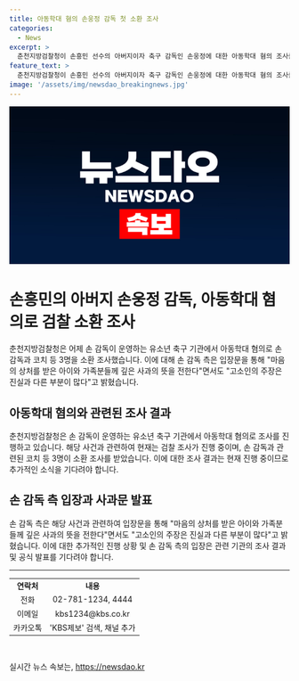 ```yaml
---
title: 아동학대 혐의 손웅정 감독 첫 소환 조사
categories:
  - News
excerpt: >
  춘천지방검찰청이 손흥민 선수의 아버지이자 축구 감독인 손웅정에 대한 아동학대 혐의 조사를 진행했습니다. 유소년 축구 기관에서 발생한 아동학대 혐의로 손 감독과 코치 등 3명이 소환 조사를 받았는데, 이는 한 아동이 고소장을 제출한 뒤의 조치입니다. 손 감독 측은 입장문을 통해 깊은 사과의 뜻을 전한다면서도 고소인의 주장은 진실과 다른 부분이 많다고 주장하고 있습니다. 현재 관련된 사건은 논란을 빚고 있습니다.
feature_text: >
  춘천지방검찰청이 손흥민 선수의 아버지이자 축구 감독인 손웅정에 대한 아동학대 혐의 조사를 진행했습니다. 유소년 축구 기관에서 발생한 아동학대 혐의로 손 감독과 코치 등 3명이 소환 조사를 받았는데, 이는 한 아동이 고소장을 제출한 뒤의 조치입니다. 손 감독 측은 입장문을 통해 깊은 사과의 뜻을 전한다면서도 고소인의 주장은 진실과 다른 부분이 많다고 주장하고 있습니다. 현재 관련된 사건은 논란을 빚고 있습니다.
image: '/assets/img/newsdao_breakingnews.jpg'
---
```


<p><img src="/assets/img/newsdao_breakingnews.jpg" alt="ontimetimes 속보" /></p>

<h1>손흥민의 아버지 손웅정 감독, 아동학대 혐의로 검찰 소환 조사</h1>

<p data-ke-size="size16">춘천지방검찰청은 어제 손 감독이 운영하는 유소년 축구 기관에서 아동학대 혐의로 손 감독과 코치 등 3명을 소환 조사했습니다. 이에 대해 손 감독 측은 입장문을 통해 "마음의 상처를 받은 아이와 가족분들께 깊은 사과의 뜻을 전한다"면서도 "고소인의 주장은 진실과 다른 부분이 많다"고 밝혔습니다.</p>

<h2 data-ke-size="size26">아동학대 혐의와 관련된 조사 결과</h2>

<p data-ke-size="size16">춘천지방검찰청은 손 감독이 운영하는 유소년 축구 기관에서 아동학대 혐의로 조사를 진행하고 있습니다. 해당 사건과 관련하여 현재는 검찰 조사가 진행 중이며, 손 감독과 관련된 코치 등 3명이 소환 조사를 받았습니다. 이에 대한 조사 결과는 현재 진행 중이므로 추가적인 소식을 기다려야 합니다.</p>

<h2 data-ke-size="size26">손 감독 측 입장과 사과문 발표</h2>

<p data-ke-size="size16">손 감독 측은 해당 사건과 관련하여 입장문을 통해 "마음의 상처를 받은 아이와 가족분들께 깊은 사과의 뜻을 전한다"면서도 "고소인의 주장은 진실과 다른 부분이 많다"고 밝혔습니다. 이에 대한 추가적인 진행 상황 및 손 감독 측의 입장은 관련 기관의 조사 결과 및 공식 발표를 기다려야 합니다.</p>

<hr>

<table>
    <tr>
        <td style="text-align: center; height: 17px;"><b>연락처</b></td>
        <td style="text-align: center; height: 17px;"><b>내용</b></td>
    </tr>
    <tr>
        <td style="text-align: center; height: 17px;">전화</td>
        <td style="text-align: center; height: 17px;">02-781-1234, 4444</td>
    </tr>
    <tr>
        <td style="text-align: center; height: 17px;">이메일</td>
        <td style="text-align: center; height: 17px;">kbs1234@kbs.co.kr</td>
    </tr>
    <tr>
        <td style="text-align: center; height: 17px;">카카오톡</td>
        <td style="text-align: center; height: 17px;">'KBS제보' 검색, 채널 추가</td>
    </tr>
</table>

<p data-ke-size="size16">&nbsp;</p>
실시간 뉴스 속보는, <a href="https://newsdao.kr" rel="dofollow">https://newsdao.kr</a>



